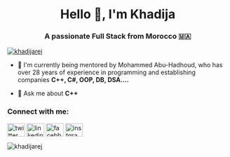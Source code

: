 <h1 align="center">Hello 👋, I'm Khadija</h1>
<h3 align="center">A passionate Full Stack from Morocco 🇲🇦</h3>

<p align="left"> <a href="https://github.com/ryo-ma/github-profile-trophy"><img src="https://github-profile-trophy.vercel.app/?username=khadijarej" alt="khadijarej" /></a> </p>

- 🚀 I'm currently being mentored by Mohammed Abu-Hadhoud, who has over 28 years of experience in programming and establishing companies **C++, C#, OOP, DB, DSA....**

- 💬 Ask me about **C++**

<h3 align="left">Connect with me:</h3>
<p align="left">
<a href="https://twitter.com/twitter" target="blank"><img align="center" src="https://raw.githubusercontent.com/rahuldkjain/github-profile-readme-generator/master/src/images/icons/Social/twitter.svg" alt="twitter" height="30" width="40" /></a>
<a href="https://linkedin.com/in/linkedinh" target="blank"><img align="center" src="https://raw.githubusercontent.com/rahuldkjain/github-profile-readme-generator/master/src/images/icons/Social/linked-in-alt.svg" alt="linkedinh" height="30" width="40" /></a>
<a href="https://fb.com/facebbok" target="blank"><img align="center" src="https://raw.githubusercontent.com/rahuldkjain/github-profile-readme-generator/master/src/images/icons/Social/facebook.svg" alt="facebbok" height="30" width="40" /></a>
<a href="https://instagram.com/instgram" target="blank"><img align="center" src="https://raw.githubusercontent.com/rahuldkjain/github-profile-readme-generator/master/src/images/icons/Social/instagram.svg" alt="instgram" height="30" width="40" /></a>
</p>

<p><img align="center" src="https://github-readme-streak-stats.herokuapp.com/?user=khadijarej&" alt="khadijarej" /></p>
